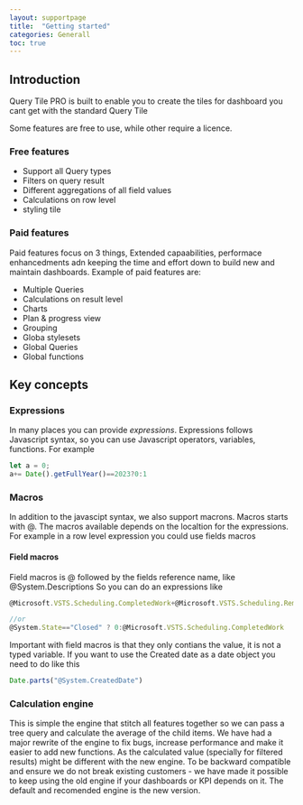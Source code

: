 ```yaml
---
layout: supportpage
title:  "Getting started"
categories: Generall
toc: true
---
```


## Introduction 
Query Tile PRO is built to enable you to create the tiles for dashboard you cant get with the standard Query Tile

Some features are free to use, while other require a licence. 
### Free features
+ Support all Query types
+ Filters on query result 
+ Different aggregations of all field values 
+ Calculations on row level
+ styling tile 

### Paid features 
Paid features focus on 3 things, Extended capaabilities, performace enhancedments adn keeping the time and effort down to build new and maintain dashboards.
Example of paid features are:
+ Multiple Queries 
+ Calculations on result level
+ Charts 
+ Plan & progress view 
+ Grouping
+ Globa stylesets 
+ Global Queries 
+ Global functions 

## Key concepts 

### Expressions 
In many places you can provide *expressions*. Expressions follows Javascript syntax, so you can use Javascript operators, variables, functions. 
For example 

``` javascript
let a = 0;
a+= Date().getFullYear()==2023?0:1

```

### Macros 
In addition to the javascipt syntax, we also support macrons. Macros starts with @. 
The macros available depends on the localtion for the expressions.
For example in a row level expression you could use fields macros 
#### Field macros 
Field macros is @ followed by the fields reference name, like @System.Descriptions 
So you can do an expressions like 

``` javascript
@Microsoft.VSTS.Scheduling.CompletedWork+@Microsoft.VSTS.Scheduling.RemainingWork

//or 
@System.State=="Closed" ? 0:@Microsoft.VSTS.Scheduling.CompletedWork

```
Important with field macros is that they only contians the value, it is not a typed variable. 
If you want to use the Created date as a date object you need to do like this 

``` javascript
Date.parts("@System.CreatedDate")
```


### Calculation engine 
This is simple the engine that stitch all features together so we can pass a tree query and calculate the average of the child items. 
We have had a major rewrite of the engine to fix bugs, increase performance and make it easier to add new functions. 
As the calculated value (specially for filtered results) might be different with the new engine. To be backward compatible and ensure we do not break existing customers - we have made it possible to keep using the old engine if your dashboards or KPI depends on it. The default and recomended engine is the new version. 







